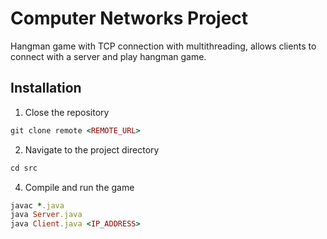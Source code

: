 # Computer Networks Project
Hangman game with TCP connection with multithreading, allows clients to connect with a server and play hangman game. 

## Installation
1. Close the repository
```rb
git clone remote <REMOTE_URL>
```
2. Navigate to the project directory
```rb
cd src
```
4. Compile and run the game
```rb
javac *.java
java Server.java
java Client.java <IP_ADDRESS>
```
